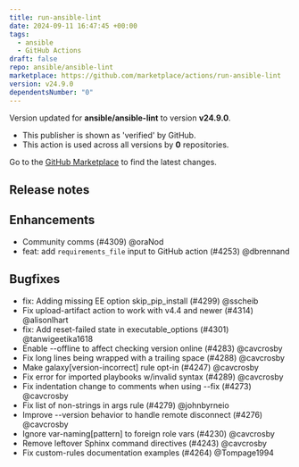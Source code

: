 ```yaml
---
title: run-ansible-lint
date: 2024-09-11 16:47:45 +00:00
tags:
  - ansible
  - GitHub Actions
draft: false
repo: ansible/ansible-lint
marketplace: https://github.com/marketplace/actions/run-ansible-lint
version: v24.9.0
dependentsNumber: "0"
---
```



Version updated for **ansible/ansible-lint** to version **v24.9.0**.
- This publisher is shown as 'verified' by GitHub.
- This action is used across all versions by **0** repositories.

Go to the [GitHub Marketplace](https://github.com/marketplace/actions/run-ansible-lint) to find the latest changes.

## Release notes

## Enhancements

- Community comms (#4309) @oraNod
- feat: add `requirements_file` input to GitHub action (#4253) @dbrennand

## Bugfixes

- fix: Adding missing EE option skip_pip_install (#4299) @sscheib
- Fix upload-artifact action to work with v4.4 and newer (#4314) @alisonlhart
- fix: Add reset-failed state in executable_options (#4301) @tanwigeetika1618
- Enable --offline to affect checking version online (#4283) @cavcrosby
- Fix long lines being wrapped with a trailing space (#4288) @cavcrosby
- Make galaxy[version-incorrect] rule opt-in (#4247) @cavcrosby
- Fix error for imported playbooks w/invalid syntax (#4289) @cavcrosby
- Fix indentation change to comments when using --fix (#4273) @cavcrosby
- Fix list of non-strings in args rule (#4279) @johnbyrneio
- Improve --version behavior to handle remote disconnect (#4276) @cavcrosby
- Ignore var-naming[pattern] to foreign role vars (#4230) @cavcrosby
- Remove leftover Sphinx command directives (#4243) @cavcrosby
- Fix custom-rules documentation examples (#4264) @Tompage1994

